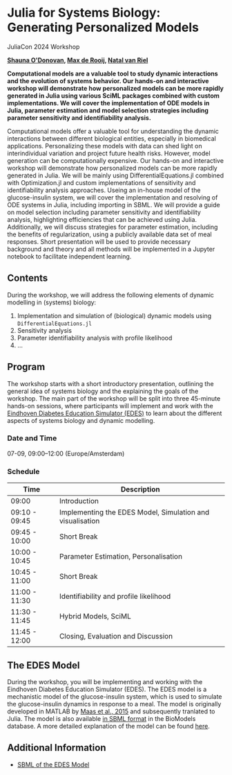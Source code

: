 # Julia for Systems Biology: Generating Personalized Models
JuliaCon 2024 Workshop

**[Shauna O'Donovan](https://research.tue.nl/en/persons/shauna-odonovan), [Max de Rooij](https://research.tue.nl/en/persons/max-de-rooij), [Natal van Riel](https://research.tue.nl/en/persons/natal-aw-van-riel)**

**Computational models are a valuable tool to study dynamic interactions and the evolution of systems behavior. Our hands-on and interactive workshop will demonstrate how personalized models can be more rapidly generated in Julia using various SciML packages combined with custom implementations. We will cover the implementation of ODE models in Julia, parameter estimation and model selection strategies including parameter sensitivity and identifiability analysis.**

Computational models offer a valuable tool for understanding the dynamic interactions between different biological entities, especially in biomedical applications. Personalizing these models with data can shed light on interindividual variation and project future health risks. However, model generation can be computationally expensive. Our hands-on and interactive workshop will demonstrate how personalized models can be more rapidly generated in Julia. We will be mainly using DifferentialEquations.jl combined with Optimization.jl and custom implementations of sensitivity and identifiability analysis approaches. Useing an in-house model of the glucose-insulin system, we will cover the implementation and resolving of ODE systems in Julia, including importing in SBML. We will provide a guide on model selection including parameter sensitivity and identifiability analysis, highlighting efficiencies that can be achieved using Julia. Additionally, we will discuss strategies for parameter estimation, including the benefits of regularization, using a publicly available data set of meal responses. Short presentation will be used to provide necessary background and theory and all methods will be implemented in a Jupyter notebook to facilitate independent learning.

## Contents
<!---
TODO: Add contents
-->
During the workshop, we will address the following elements of dynamic modelling in (systems) biology:
1. Implementation and simulation of (biological) dynamic models using `DifferentialEquations.jl`
2. Sensitivity analysis
3. Parameter identifiability analysis with profile likelihood
4. ...

## Program
The workshop starts with a short introductory presentation, outlining the general idea of systems biology and the explaining the goals of the workshop. The main part of the workshop will be split into three 45-minute hands-on sessions, where participants will implement and work with the [Eindhoven Diabetes Education Simulator (EDES)](https://pubmed.ncbi.nlm.nih.gov/25526760/) to learn about the different aspects of systems biology and dynamic modelling. 

### Date and Time
07-09, 09:00–12:00 (Europe/Amsterdam)

### Schedule
| Time | Description |
| ---- | ----------- |
| 09:00 | Introduction |
| 09:10 - 09:45 | Implementing the EDES Model, Simulation and visualisation |
| 09:45 - 10:00 | Short Break |
| 10:00 - 10:45 | Parameter Estimation, Personalisation |
| 10:45 - 11:00 | Short Break |
| 11:00 - 11:30 | Identifiability and profile likelihood |
| 11:30 - 11:45 | Hybrid Models, SciML |
| 11:45 - 12:00 | Closing, Evaluation and Discussion |

## The EDES Model
During the workshop, you will be implementing and working with the Eindhoven Diabetes Education Simulator (EDES). The EDES model is a mechanistic model of the glucose-insulin system, which is used to simulate the glucose-insulin dynamics in response to a meal. The model is originally developed in MATLAB by [Maas et al., 2015](https://pubmed.ncbi.nlm.nih.gov/25526760/) and subsequently tranlated to Julia. The model is also available [in SBML format](https://www.ebi.ac.uk/biomodels/MODEL2403070001) in the BioModels database. A more detailed explanation of the model can be found [here](1_implementation/about_edes.md).

## Additional Information
* [SBML of the EDES Model](https://www.ebi.ac.uk/biomodels/MODEL2403070001)
